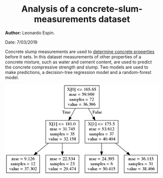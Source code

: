 <center> <h1>Analysis of a concrete-slum-measurements dataset</h1> </center>

**Author:** Leonardo Espin.

Date: 7/03/2019

Concrete slump measurements are used to [determine concrete properties](https://en.wikipedia.org/wiki/Concrete_slump_test) before it sets. In this dataset measurements of other properties of a concrete mixture, such as water and cement content, are used to predict the concrete compressive strength and slump. Two models are used to make predictions, a decision-tree regression model and a random-forest model. 

![decision tree](output.png "x[0]=cement content, x[1]=water content")
